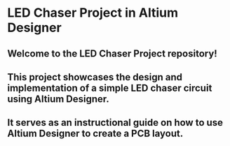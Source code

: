 # LED Chaser Project in Altium Designer
## Welcome to the LED Chaser Project repository! 
## This project showcases the design and implementation of a simple LED chaser circuit using Altium Designer. 
## It serves as an instructional guide on how to use Altium Designer to create a PCB layout.
